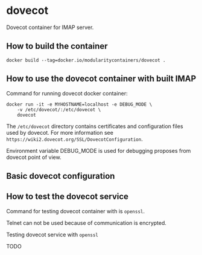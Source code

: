 # dovecot
Dovecot container for IMAP server.


## How to build the container

```docker build --tag=docker.io/modularitycontainers/dovecot .```


## How to use the dovecot container with built IMAP


Command for running dovecot docker container:
```
docker run -it -e MYHOSTNAME=localhost -e DEBUG_MODE \
    -v /etc/dovecot/:/etc/dovecot \
    dovecot
```

The `/etc/dovecot` directory contains certificates and configuration files used by dovecot.
For more information see `https://wiki2.dovecot.org/SSL/DovecotConfiguration`.

Environment variable DEBUG_MODE is used for debugging proposes
from dovecot point of view.

## Basic dovecot configuration

## How to test the dovecot service

Command for testing dovecot container with
is ```openssl```.

Telnet can not be used because of communication is encrypted.

Testing dovecot service with ```openssl```

TODO
